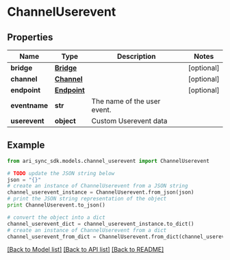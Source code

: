 # ChannelUserevent


## Properties
Name | Type | Description | Notes
------------ | ------------- | ------------- | -------------
**bridge** | [**Bridge**](Bridge.md) |  | [optional] 
**channel** | [**Channel**](Channel.md) |  | [optional] 
**endpoint** | [**Endpoint**](Endpoint.md) |  | [optional] 
**eventname** | **str** | The name of the user event. | 
**userevent** | **object** | Custom Userevent data | 

## Example

```python
from ari_sync_sdk.models.channel_userevent import ChannelUserevent

# TODO update the JSON string below
json = "{}"
# create an instance of ChannelUserevent from a JSON string
channel_userevent_instance = ChannelUserevent.from_json(json)
# print the JSON string representation of the object
print ChannelUserevent.to_json()

# convert the object into a dict
channel_userevent_dict = channel_userevent_instance.to_dict()
# create an instance of ChannelUserevent from a dict
channel_userevent_from_dict = ChannelUserevent.from_dict(channel_userevent_dict)
```
[[Back to Model list]](../README.md#documentation-for-models) [[Back to API list]](../README.md#documentation-for-api-endpoints) [[Back to README]](../README.md)


